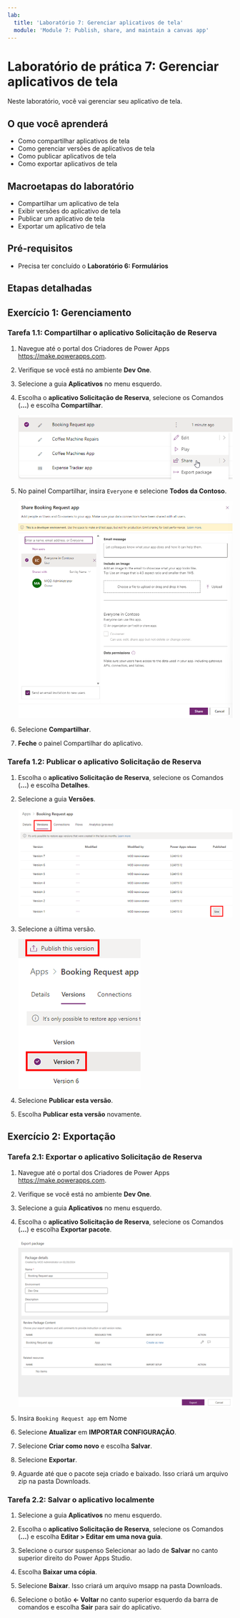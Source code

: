 ```yaml
---
lab:
  title: 'Laboratório 7: Gerenciar aplicativos de tela'
  module: 'Module 7: Publish, share, and maintain a canvas app'
---
```


# Laboratório de prática 7: Gerenciar aplicativos de tela

Neste laboratório, você vai gerenciar seu aplicativo de tela.

## O que você aprenderá

- Como compartilhar aplicativos de tela
- Como gerenciar versões de aplicativos de tela
- Como publicar aplicativos de tela
- Como exportar aplicativos de tela

## Macroetapas do laboratório

- Compartilhar um aplicativo de tela
- Exibir versões do aplicativo de tela
- Publicar um aplicativo de tela
- Exportar um aplicativo de tela
  
## Pré-requisitos

- Precisa ter concluído o **Laboratório 6: Formulários**

## Etapas detalhadas

## Exercício 1: Gerenciamento

### Tarefa 1.1: Compartilhar o aplicativo Solicitação de Reserva

1. Navegue até o portal dos Criadores de Power Apps <https://make.powerapps.com>.

1. Verifique se você está no ambiente **Dev One**.

1. Selecione a guia **Aplicativos** no menu esquerdo.

1. Escolha o **aplicativo Solicitação de Reserva**, selecione os Comandos (**…**) e escolha **Compartilhar**.

    ![Captura de tela da ação de compartilhamento de um aplicativo.](../media/share-app-action.png)

1. No painel Compartilhar, insira `Everyone` e selecione **Todos da Contoso**.

    ![Captura de tela do painel Compartilhar do aplicativo.](../media/share-app-pane.png)

1. Selecione **Compartilhar**.

1. **Feche** o painel Compartilhar do aplicativo.

### Tarefa 1.2: Publicar o aplicativo Solicitação de Reserva

1. Escolha o **aplicativo Solicitação de Reserva**, selecione os Comandos (**…**) e escolha **Detalhes**.

1. Selecione a guia **Versões**.

    ![Captura de tela das versões do aplicativo.](../media/app-versions.png)

1. Selecione a última versão.

    ![Captura de tela da publicação da última versão.](../media/app-publish.png)

1. Selecione **Publicar esta versão**.

1. Escolha **Publicar esta versão** novamente.

## Exercício 2: Exportação

### Tarefa 2.1: Exportar o aplicativo Solicitação de Reserva

1. Navegue até o portal dos Criadores de Power Apps <https://make.powerapps.com>.

1. Verifique se você está no ambiente **Dev One**.

1. Selecione a guia **Aplicativos** no menu esquerdo.

1. Escolha o **aplicativo Solicitação de Reserva**, selecione os Comandos (**…**) e escolha **Exportar pacote**.

    ![Captura de tela da página Exportar do aplicativo.](../media/export-package.png)

1. Insira `Booking Request app` em Nome

1. Selecione **Atualizar** em **IMPORTAR CONFIGURAÇÃO**.

1. Selecione **Criar como novo** e escolha **Salvar**.

1. Selecione **Exportar**.

1. Aguarde até que o pacote seja criado e baixado. Isso criará um arquivo zip na pasta Downloads.

### Tarefa 2.2: Salvar o aplicativo localmente

1. Selecione a guia **Aplicativos** no menu esquerdo.

1. Escolha o **aplicativo Solicitação de Reserva**, selecione os Comandos (**…**) e escolha **Editar > Editar em uma nova guia**.

1. Selecione o cursor suspenso Selecionar ao lado de **Salvar** no canto superior direito do Power Apps Studio.

1. Escolha **Baixar uma cópia**.

1. Selecione **Baixar**.  Isso criará um arquivo msapp na pasta Downloads.

1. Selecione o botão **<- Voltar** no canto superior esquerdo da barra de comandos e escolha **Sair** para sair do aplicativo.
